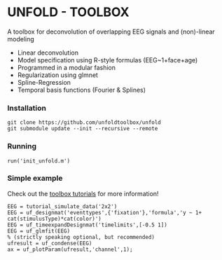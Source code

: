 # UNFOLD - TOOLBOX

A toolbox for deconvolution of overlapping EEG signals and (non)-linear modeling

* Linear deconvolution
* Model specification using R-style formulas (EEG~1+face+age)
* Programmed in a modular fashion
* Regularization using glmnet
* Spline-Regression
* Temporal basis functions (Fourier & Splines)

### Installation
``` 
git clone https://github.com/unfoldtoolbox/unfold
git submodule update --init --recursive --remote
```

### Running
```
run('init_unfold.m')
```


### Simple example
Check out the [toolbox tutorials](https://www.unfoldtoolbox.org/docs_sphinx/_build/html/toolboxtutorials.html) for more information!
```
EEG = tutorial_simulate_data('2x2')
EEG = uf_designmat('eventtypes',{'fixation'},'formula','y ~ 1+ cat(stimulusType)*cat(color)')
EEG = uf_timeexpandDesignmat('timelimits',[-0.5 1])
EEG = uf_glmfit(EEG)
% (strictly speaking optional, but recommended)
ufresult = uf_condense(EEG)
ax = uf_plotParam(ufresult,'channel',1);
```
